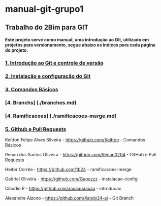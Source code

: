 # manual-git-grupo1

## Trabalho do 2Bim para GIT 

#### Este projeto serve como manual, uma introdução ao Git, utilizado em projetos para versionamento, segue abaixo os indices para cada página do projeto.

### [1. Introdução ao Git e controle de versão](./introducao.md)

### [2. Instalação e configuração do Git](./instalacao-config.md)

### [3. Comandos Básicos](./ComandosBasicos.md)

### [4. Branchs] (./branches.md)

### [4. Ramificacoes] (./ramificacoes-merge.md)

### [5. Github e Pull Requests](./github.md)

Keltton Felipe Alves Silveira - https://github.com/Keltton - Comandos Básicos

Renan dos Santos Oliveira - https://github.com/Renan0204 - GitHub e Pull Requests

Heitor Corrêa - https://github.com/1b24 - ramificacoes-merge

Gabriel Oliveira - https://github.com/Gapezzz - instalacao-config

Claudio R - https://github.com/aauaauaauaa - introducao

Alexandre Aizono - https://github.com/Xandy24-ai - Git Branch
